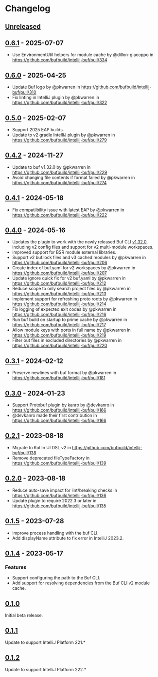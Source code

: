 # Changelog

## [Unreleased]

## [0.6.1] - 2025-07-07

- Use EnvironmentUtil helpers for module cache by @dillon-giacoppo in https://github.com/bufbuild/intellij-buf/pull/334

## [0.6.0] - 2025-04-25

- Update Buf logo by @pkwarren in https://github.com/bufbuild/intellij-buf/pull/310
- Fix linting in IntelliJ plugin by @pkwarren in https://github.com/bufbuild/intellij-buf/pull/322

## [0.5.0] - 2025-02-07

- Support 2025 EAP builds.
- Update to v2 gradle IntelliJ plugin by @pkwarren in https://github.com/bufbuild/intellij-buf/pull/279

## [0.4.2] - 2024-11-27

- Update to buf v1.32.0 by @pkwarren in https://github.com/bufbuild/intellij-buf/pull/229
- Avoid changing file contents if format failed by @pkwarren in https://github.com/bufbuild/intellij-buf/pull/274

## [0.4.1] - 2024-05-18

- Fix compatilbility issue with latest EAP by @pkwarren in https://github.com/bufbuild/intellij-buf/pull/222

## [0.4.0] - 2024-05-16

- Updates the plugin to work with the newly released Buf CLI [v1.32.0](https://github.com/bufbuild/buf/releases/tag/v1.32.0), including v2 config files and support for v2 multi-module workspaces.
- Improved support for BSR module external libraries.
- Support v2 buf.lock files and v3 cached modules by @pkwarren in https://github.com/bufbuild/intellij-buf/pull/206
- Create index of buf.yaml for v2 workspaces by @pkwarren in https://github.com/bufbuild/intellij-buf/pull/207
- Update ignore quick fix for v2 buf.yaml by @pkwarren in https://github.com/bufbuild/intellij-buf/pull/212
- Reduce scope to only search project files by @pkwarren in https://github.com/bufbuild/intellij-buf/pull/213
- Implement support for refreshing proto roots by @pkwarren in https://github.com/bufbuild/intellij-buf/pull/214
- Fix logging of expected exit codes by @pkwarren in https://github.com/bufbuild/intellij-buf/pull/216
- Run buf build on startup to prime cache by @pkwarren in https://github.com/bufbuild/intellij-buf/pull/217
- Allow module keys with ports in full name by @pkwarren in https://github.com/bufbuild/intellij-buf/pull/219
- Filter out files in excluded directories by @pkwarren in https://github.com/bufbuild/intellij-buf/pull/220

## [0.3.1] - 2024-02-12

- Preserve newlines with buf format by @pkwarren in https://github.com/bufbuild/intellij-buf/pull/181

## [0.3.0] - 2024-01-23

- Support Protobuf plugin by kanro by @devkanro in https://github.com/bufbuild/intellij-buf/pull/166
- @devkanro made their first contribution in https://github.com/bufbuild/intellij-buf/pull/166

## [0.2.1] - 2023-08-18

- Migrate to Kotlin UI DSL v2 in https://github.com/bufbuild/intellij-buf/pull/138
- Remove deprecated fileTypeFactory in https://github.com/bufbuild/intellij-buf/pull/139

## [0.2.0] - 2023-08-18

- Reduce auto-save impact for lint/breaking checks in https://github.com/bufbuild/intellij-buf/pull/136
- Update plugin to require 2022.3 or later in https://github.com/bufbuild/intellij-buf/pull/135

## [0.1.5] - 2023-07-28

- Improve process handling with the buf CLI.
- Add displayName attribute to fix error in IntelliJ 2023.2.

## [0.1.4] - 2023-05-17

### Features

- Support configuring the path to the Buf CLI.
- Add support for resolving dependencies from the Buf CLI v2 module cache.

## [0.1.0]

Initial beta release.

## [0.1.1]

Update to support IntelliJ Platform 221.*

## [0.1.2]

Update to support IntelliJ Platform 222.*

[Unreleased]: https://github.com/bufbuild/intellij-buf/compare/v0.6.1...HEAD
[0.6.1]: https://github.com/bufbuild/intellij-buf/compare/v0.6.0...v0.6.1
[0.6.0]: https://github.com/bufbuild/intellij-buf/compare/v0.5.0...v0.6.0
[0.5.0]: https://github.com/bufbuild/intellij-buf/compare/v0.4.2...v0.5.0
[0.4.2]: https://github.com/bufbuild/intellij-buf/compare/v0.4.1...v0.4.2
[0.4.1]: https://github.com/bufbuild/intellij-buf/compare/v0.4.0...v0.4.1
[0.4.0]: https://github.com/bufbuild/intellij-buf/compare/v0.3.1...v0.4.0
[0.3.1]: https://github.com/bufbuild/intellij-buf/compare/v0.3.0...v0.3.1
[0.3.0]: https://github.com/bufbuild/intellij-buf/compare/v0.2.1...v0.3.0
[0.2.1]: https://github.com/bufbuild/intellij-buf/compare/v0.2.0...v0.2.1
[0.2.0]: https://github.com/bufbuild/intellij-buf/compare/v0.1.5...v0.2.0
[0.1.5]: https://github.com/bufbuild/intellij-buf/compare/v0.1.4...v0.1.5
[0.1.4]: https://github.com/bufbuild/intellij-buf/compare/v0.1.0...v0.1.4
[0.1.2]: https://github.com/bufbuild/intellij-buf/commits/v0.1.2
[0.1.1]: https://github.com/bufbuild/intellij-buf/compare/v0.1.2...v0.1.1
[0.1.0]: https://github.com/bufbuild/intellij-buf/compare/v0.1.1...v0.1.0
